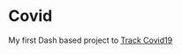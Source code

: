 # Covid
My first Dash based project to [Track Covid19](https://github.com/Rishu20/Covid/tree/master/Covid%20Tracker)
